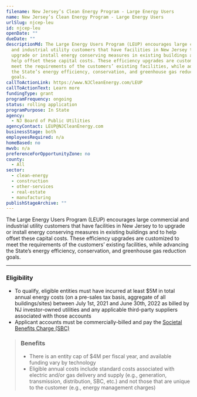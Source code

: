 ```yaml
---
filename: New Jersey’s Clean Energy Program - Large Energy Users
name: New Jersey’s Clean Energy Program - Large Energy Users
urlSlug: njcep-leu
id: njcep-leu
openDate: ""
dueDate: ""
descriptionMd: The Large Energy Users Program (LEUP) encourages large commercial
  and industrial utility customers that have facilities in New Jersey to to
  upgrade or install energy conserving measures in existing buildings and to
  help offset these capital costs. These efficiency upgrades are customized to
  meet the requirements of the customers’ existing facilities, while advancing
  the State’s energy efficiency, conservation, and greenhouse gas reduction
  goals.
callToActionLink: https://www.NJCleanEnergy.com/LEUP
callToActionText: Learn more
fundingType: grant
programFrequency: ongoing
status: rolling application
programPurpose: In State
agency:
  - NJ Board of Public Utilities
agencyContact: LEUP@NJCleanEnergy.com
businessStage: both
employeesRequired: n/a
homeBased: no
mwvb: n/a
preferenceForOpportunityZone: no
county:
  - All
sector:
  - clean-energy
  - construction
  - other-services
  - real-estate
  - manufacturing
publishStageArchive: ""
---
```


The Large Energy Users Program (LEUP) encourages large commercial and industrial utility customers that have facilities in New Jersey to to upgrade or install energy conserving measures in existing buildings and to help offset these capital costs. These efficiency upgrades are customized to meet the requirements of the customers’ existing facilities, while advancing the State’s energy efficiency, conservation, and greenhouse gas reduction goals.

---

### Eligibility

- To qualify, eligible entities must have incurred at least $5M in total annual energy costs (on a pre-sales tax basis, aggregate of all buildings/sites) between July 1st, 2021 and June 30th, 2022 as billed by NJ investor-owned utilities and any applicable third-party suppliers associated with those accounts
- Applicant accounts must be commercially-billed and pay the [Societal Benefits Charge (SBC)](https://www.njcleanenergy.com/files/file/FAQs_pdf_4.pdf)

> ### Benefits
>
> - There is an entity cap of $4M per fiscal year, and available funding vary by technology
> - Eligible annual costs include standard costs associated with electric and/or gas delivery and supply (e.g., generation, transmission, distribution, SBC, etc.) and not those that are unique to the customer (e.g., energy management charges)
